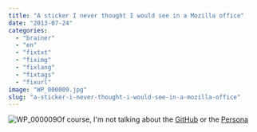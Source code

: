 ```yaml
---
title: "A sticker I never thought I would see in a Mozilla office"
date: "2013-07-24"
categories: 
  - "brainer"
  - "en"
  - "fixtxt"
  - "fiximg"
  - "fixlang"
  - "fixtags"
  - "fixurl"
image: "WP_000009.jpg"
slug: "a-sticker-i-never-thought-i-would-see-in-a-mozilla-office"
---
```


![WP_000009](images/WP_000009.jpg)Of course, I'm not talking about the [GitHub](https://github.com/fharper) or the [Persona](https://www.mozilla.org/en-US/persona/)
